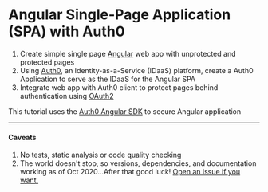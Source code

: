 # Angular Single-Page Application (SPA) with Auth0

1. Create simple single page [Angular](https://angular.io/) web app with unprotected and protected pages
2. Using [Auth0](https://auth0.com), an Identity-as-a-Service (IDaaS) platform, create a Auth0 Application to serve as the IDaaS for the Angular SPA
3. Integrate web app with Auth0 client to protect pages behind authentication using [OAuth2](https://oauth.net/2/)

This tutorial uses the [Auth0 Angular SDK](https://github.com/auth0/auth0-angular) to secure Angular application

_________________

#### Caveats

1. No tests, static analysis or code quality checking
2. The world doesn't stop, so versions, dependencies, and documentation working as of Oct 2020...After that good luck! [Open an issue if you want.](https://github.com/dominicfarr/angular-auth0/issues)
